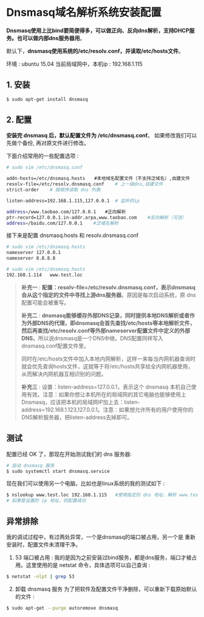 # Dnsmasq域名解析系统安装配置

**Dnsmasq使用上比bind要简便得多，可以做正向、反向dns解析，支持DHCP服务。也可以做内部dns服务器用**。

默认下，**dnsmasq使用系统的/etc/resolv.conf，并读取/etc/hosts文件**。

环境 : ubuntu 15.04
当前局域网中，本机ip : 192.168.1.115

## 1. 安装

```bash
$ sudo apt-get install dnsmasq
```

## 2. 配置

**安装完 dnsmasq 后，默认配置文件为 /etc/dnsmasq.conf**。 如果修改我们可以先做个备份, 再对原文件进行修改。

下面介绍常用的一些配置选项 :

```bash
# sudo vim /etc/dnsmasq.conf

addn-hosts=/etc/dnsmasq.hosts　　#本地域名配置文件（不支持泛域名）,自建文件
resolv-file=/etc/resolv.dnsmasq.conf	# 上一级dns,自建文件
strict-order	# 按顺序读取 dns 列表

listen-address=192.168.1.115,127.0.0.1	# 监听的ip

address=/www.taobao.com/127.0.0.1　　#正向解析
ptr-record=127.0.0.1.in-addr.arpa,www.taobao.com    #反向解析（可选）
address=/baidu.com/127.0.0.1    #泛域名解析
```

接下来是配置 dnsmasq.hosts 和 resolv.dnsmasq.conf

```bash
# sudo vim /etc/dnsmasq.hosts
nameserver 127.0.0.1
nameserver 8.8.8.8

# sudo vim /etc/dnsmasq.hosts
192.168.1.114	www.test.loc
```

> **补充一** : **配置：resolv-file=/etc/resolv.dnsmasq.conf，表示dnsmasq 会从这个指定的文件中寻找上游dns服务器**。原因是每次启动系统，原 dns 配置可能会被重写。
>
> **补充二** : **dnsmasq能够缓存外部DNS记录，同时提供本地DNS解析或者作为外部DNS的代理，即dnsmasq会首先查找/etc/hosts等本地解析文件，然后再查找/etc/resolv.conf等外部nameserver配置文件中定义的外部DNS**。所以说dnsmasq是一个DNS中继。DNS配置同样写入dnsmasq.conf配置文件里。
>
> 同时在/etc/hosts文件中加入本地内网解析，这样一来每当内网机器查询时就会优先查询hosts文件，这就等于将/etc/hosts共享给全内网机器使用，从而解决内网机器互相识别的问题。
>
> **补充三** : 设置：listen-address=127.0.0.1，表示这个 dnsmasq 本机自己使用有效。注意：如果你想让本机所在的局域网的其它电脑也能够使用上Dnsmasq，应该把本机的局域网IP加上去：listen-address=192.168.1.123,127.0.0.1。注意：如果想允许所有的用户使用你的DNS解析服务器，把listen-address去掉即可。

## 测试

配置已经 OK 了，那现在开始测试我们的 dns 服务器:

```bash
# 启动 dnsmasq 服务
$ sudo systemctl start dnsmasq.service
```

现在我们可以使用另一个电脑，比如也是linux系统的我的测试如下 :

```bash
$ nslookup www.test.loc 192.168.1.115	#使用指定的 dns 地址，解析 www.test.loc
# 如果是设置的 ip 地址，则配置成功
```

## 异常排除

我的调试过程中，有过两处异常，一个是dnsmasq的端口被占用，另一个是 重新安装时，配置文件未清理干净。

1. 53 端口被占用 :
我的是因为之前安装过bind服务，都是dns服务，端口才被占用。这里使用的是 netstat 命令，具体选项可以自己查询 :

```bash
$ netstat -nlpt | grep 53
```

2. 卸载 dnsmasq 服务
为了把软件及配置文件干净删除，可以重新下载原始默认的文件 :

```bash
$ sudo apt-get --purge autoremove dnsmasq
```

